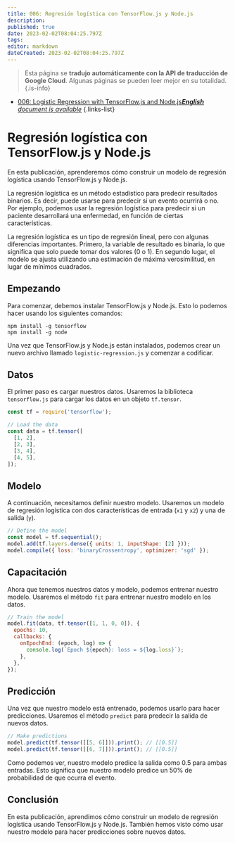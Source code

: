 ```yaml
---
title: 006: Regresión logística con TensorFlow.js y Node.js
description: 
published: true
date: 2023-02-02T08:04:25.797Z
tags: 
editor: markdown
dateCreated: 2023-02-02T08:04:25.797Z
---
```


> Esta página se **tradujo automáticamente con la API de traducción de Google Cloud**.
Algunas páginas se pueden leer mejor en su totalidad.{.is-info}



- [006: Logistic Regression with TensorFlow.js and Node.js***English** document is available*](/en/Knowledge-base/TensorFlow-js/Learning/006-logistic-regression-with-tensorflow-js-and-node-js)
{.links-list}


# Regresión logística con TensorFlow.js y Node.js

En esta publicación, aprenderemos cómo construir un modelo de regresión logística usando TensorFlow.js y Node.js.

La regresión logística es un método estadístico para predecir resultados binarios. Es decir, puede usarse para predecir si un evento ocurrirá o no. Por ejemplo, podemos usar la regresión logística para predecir si un paciente desarrollará una enfermedad, en función de ciertas características.

La regresión logística es un tipo de regresión lineal, pero con algunas diferencias importantes. Primero, la variable de resultado es binaria, lo que significa que solo puede tomar dos valores (0 o 1). En segundo lugar, el modelo se ajusta utilizando una estimación de máxima verosimilitud, en lugar de mínimos cuadrados.

## Empezando

Para comenzar, debemos instalar TensorFlow.js y Node.js. Esto lo podemos hacer usando los siguientes comandos:

```
npm install -g tensorflow
npm install -g node
```

Una vez que TensorFlow.js y Node.js están instalados, podemos crear un nuevo archivo llamado `logistic-regression.js` y comenzar a codificar.

## Datos

El primer paso es cargar nuestros datos. Usaremos la biblioteca `tensorflow.js` para cargar los datos en un objeto `tf.tensor`.

```javascript
const tf = require('tensorflow');

// Load the data
const data = tf.tensor([
  [1, 2],
  [2, 3],
  [3, 4],
  [4, 5],
]);
```

## Modelo

A continuación, necesitamos definir nuestro modelo. Usaremos un modelo de regresión logística con dos características de entrada (`x1` y `x2`) y una de salida (`y`).

```javascript
// Define the model
const model = tf.sequential();
model.add(tf.layers.dense({ units: 1, inputShape: [2] }));
model.compile({ loss: 'binaryCrossentropy', optimizer: 'sgd' });
```

## Capacitación

Ahora que tenemos nuestros datos y modelo, podemos entrenar nuestro modelo. Usaremos el método `fit` para entrenar nuestro modelo en los datos.

```javascript
// Train the model
model.fit(data, tf.tensor([1, 1, 0, 0]), {
  epochs: 10,
  callbacks: {
    onEpochEnd: (epoch, log) => {
      console.log(`Epoch ${epoch}: loss = ${log.loss}`);
    },
  },
});
```

## Predicción

Una vez que nuestro modelo está entrenado, podemos usarlo para hacer predicciones. Usaremos el método `predict` para predecir la salida de nuevos datos.

```javascript
// Make predictions
model.predict(tf.tensor([[5, 6]])).print(); // [[0.5]]
model.predict(tf.tensor([[6, 7]])).print(); // [[0.5]]
```

Como podemos ver, nuestro modelo predice la salida como 0.5 para ambas entradas. Esto significa que nuestro modelo predice un 50% de probabilidad de que ocurra el evento.

## Conclusión

En esta publicación, aprendimos cómo construir un modelo de regresión logística usando TensorFlow.js y Node.js. También hemos visto cómo usar nuestro modelo para hacer predicciones sobre nuevos datos.